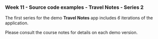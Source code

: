 ### Week 11 - Source code examples - Travel Notes - Series 2

The first series for the demo **Travel Notes** app includes *6* iterations of the application.

Please consult the course notes for details on each demo version.
